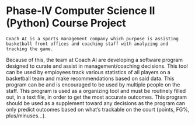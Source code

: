 # Phase-IV Computer Science II (Python) Course Project

	Coach AI is a sports management company which purpose is assisting basketball front offices and coaching staff with analyzing and tracking the game.
  Because of this, the team at Coach AI are developing a software program designed to curate and assist in management/coaching decisions. 
  This tool can be used by employees track various statistics of all players on a basketball team and make recommendations based on said data. 
  This program can be and is encouraged to be used by multiple people on the staff. This program is used as a organizing tool and must be routinely filled out, in a text file, in order to get the most accurate outcomes. 
  This program should be used as a supplement toward any decisions as the program can only predict outcomes based on what’s trackable on the court (points, FG%, plus/minuses…).
